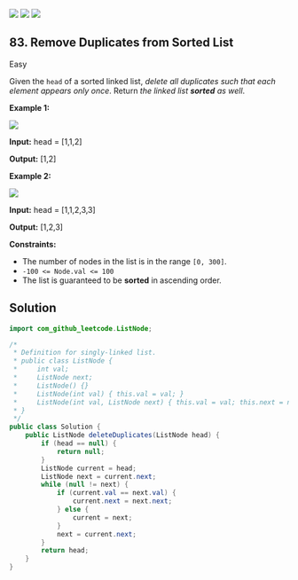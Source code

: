 [![](https://img.shields.io/github/stars/javadev/LeetCode-in-Java?label=Stars&style=flat-square)](https://github.com/javadev/LeetCode-in-Java)
[![](https://img.shields.io/github/forks/javadev/LeetCode-in-Java?label=Fork%20me%20on%20GitHub%20&style=flat-square)](https://github.com/javadev/LeetCode-in-Java/fork)
[![](https://img.shields.io/badge/-LeetCode%20in%20Kotlin-blue?style=flat-square)](https://github.com/javadev/LeetCode-in-Kotlin)

## 83\. Remove Duplicates from Sorted List

Easy

Given the `head` of a sorted linked list, _delete all duplicates such that each element appears only once_. Return _the linked list **sorted** as well_.

**Example 1:**

![](https://assets.leetcode.com/uploads/2021/01/04/list1.jpg)

**Input:** head = [1,1,2]

**Output:** [1,2] 

**Example 2:**

![](https://assets.leetcode.com/uploads/2021/01/04/list2.jpg)

**Input:** head = [1,1,2,3,3]

**Output:** [1,2,3] 

**Constraints:**

*   The number of nodes in the list is in the range `[0, 300]`.
*   `-100 <= Node.val <= 100`
*   The list is guaranteed to be **sorted** in ascending order.

## Solution

```java
import com_github_leetcode.ListNode;

/*
 * Definition for singly-linked list.
 * public class ListNode {
 *     int val;
 *     ListNode next;
 *     ListNode() {}
 *     ListNode(int val) { this.val = val; }
 *     ListNode(int val, ListNode next) { this.val = val; this.next = next; }
 * }
 */
public class Solution {
    public ListNode deleteDuplicates(ListNode head) {
        if (head == null) {
            return null;
        }
        ListNode current = head;
        ListNode next = current.next;
        while (null != next) {
            if (current.val == next.val) {
                current.next = next.next;
            } else {
                current = next;
            }
            next = current.next;
        }
        return head;
    }
}
```